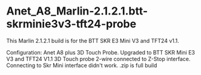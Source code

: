 # Anet_A8_Marlin-2.1.2.1.btt-skrminie3v3-tft24-probe

This Marlin 2.1.2.1 build is for the BTT SKR E3 Mini V3 and TFT24 v1.1.

Configuration:
Anet A8 plus 3D Touch Probe.
Upgraded to BTT SKR Mini E3 V3 and TFT24 V1.1
3D Touch probe 2-wire connected to Z-Stop interface. Connecting to Skr Mini interface didn't work.
.zip is full build
